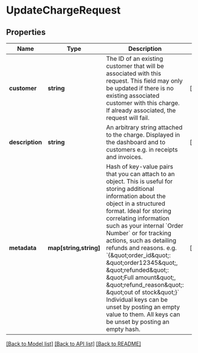 # UpdateChargeRequest

## Properties
Name | Type | Description | Notes
------------ | ------------- | ------------- | -------------
**customer** | **string** | The ID of an existing customer that will be associated with this request. This field may only be updated if there is no existing associated customer with this charge. If already associated, the request will fail. | [optional] 
**description** | **string** | An arbitrary string attached to the charge. Displayed in the dashboard and to customers e.g. in receipts and invoices. | [optional] 
**metadata** | **map[string,string]** | Hash of key-value pairs that you can attach to an object. This is useful for storing additional information about the object in a structured format. Ideal for storing correlating information such as your internal &#x60;Order Number&#x60; or for tracking actions, such as detailing refunds and reasons. e.g. &#x60;{\&quot;order_id\&quot;: \&quot;order12345\&quot;, \&quot;refunded\&quot;: \&quot;Full amount\&quot;, \&quot;refund_reason\&quot;: \&quot;out of stock\&quot;}&#x60; Individual keys can be unset by posting an empty value to them. All keys can be unset by posting an empty hash. | [optional] 

[[Back to Model list]](../README.md#documentation-for-models) [[Back to API list]](../README.md#documentation-for-api-endpoints) [[Back to README]](../README.md)


